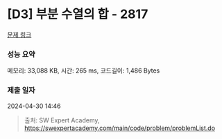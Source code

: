 # [D3] 부분 수열의 합 - 2817 

[문제 링크](https://swexpertacademy.com/main/code/problem/problemDetail.do?contestProbId=AV7IzvG6EksDFAXB) 

### 성능 요약

메모리: 33,088 KB, 시간: 265 ms, 코드길이: 1,486 Bytes

### 제출 일자

2024-04-30 14:46



> 출처: SW Expert Academy, https://swexpertacademy.com/main/code/problem/problemList.do
